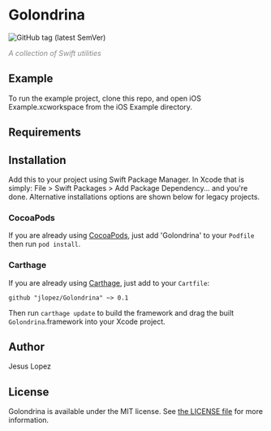 # Golondrina

![GitHub tag (latest SemVer)](https://github.com/jlopez/Golondrina/actions/workflows/ci.yml/badge.svg?branch=main)

<font color="#888">*A collection of Swift utilities*</font>

[<a href="https://placehold.it/400?text=Screen+shot"><img width=200 height=200 src="https://placehold.it/400?text=Screen+shot" alt="Screenshot" /></a>]: #


## Example

To run the example project, clone this repo, and open iOS Example.xcworkspace from the iOS Example directory.


## Requirements


## Installation

Add this to your project using Swift Package Manager. In Xcode that is simply: File > Swift Packages > Add Package Dependency... and you're done. Alternative installations options are shown below for legacy projects.

### CocoaPods

If you are already using [CocoaPods](http://cocoapods.org), just add 'Golondrina' to your `Podfile` then run `pod install`.

### Carthage

If you are already using [Carthage](https://github.com/Carthage/Carthage), just add to your `Cartfile`:

```ogdl
github "jlopez/Golondrina" ~> 0.1
```

Then run `carthage update` to build the framework and drag the built `Golondrina`.framework into your Xcode project.


## Author

Jesus Lopez


## License

Golondrina is available under the MIT license. See [the LICENSE file](LICENSE) for more information.
